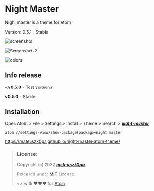 # Night Master

Night master is a theme for Atom

Version: 0.5.1 - Stable

![screenshot](https://user-images.githubusercontent.com/89705384/132944845-779a4a94-e7bb-4c5a-b62f-149b85db4b56.png)

![Screenshot-2](https://user-images.githubusercontent.com/89705384/132944854-10bb9d5a-412f-4c92-aa3c-2482d2d8d53c.png)

![colors](https://user-images.githubusercontent.com/89705384/132944862-22f91515-3db3-4800-ab98-344664f8ff43.png)

## Info release

**<v0.5.0** - Test versions

**v0.5.0** - Stable

## Installation

Open Atom > File > Settings > Install > Theme > Search > ***[night-master](https://atom.io/themes/night-master)***

```
atom://settings-view/show-package?package=night-master
```

https://mateuszk0pa.github.io/night-master-atom-theme/

> ### License:
> Copyright (c) 2022 ***[mateuszk0pa](https://github.com/mateuszk0pa)***.
>
> Released under [MIT](https://choosealicense.com/licenses/mit/) License.
>
> <> with ❤❤❤ for [Atom](https://atom.io)
